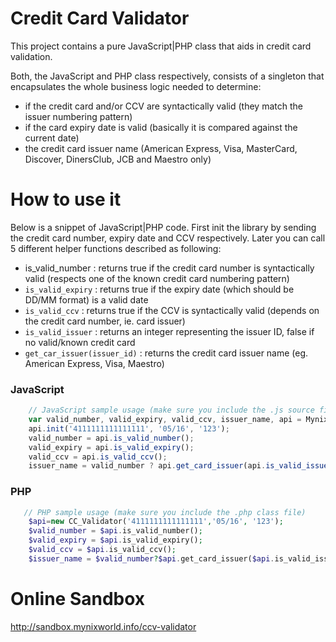 # Credit Card Validator
This project contains a pure JavaScript|PHP class that aids in credit card validation.

Both, the JavaScript and PHP class respectively, consists of a singleton that encapsulates the whole business logic needed to determine:
- if the credit card and/or CCV are syntactically valid (they match the issuer numbering pattern)
- if the card expiry date is valid (basically it is compared against the current date)
- the credit card issuer name (American Express, Visa, MasterCard, Discover, DinersClub, JCB and Maestro only)

# How to use it

Below is a snippet of JavaScript|PHP code. First init the library by sending the credit card number, expiry date and CCV respectively. Later you can call 5 different helper functions described as following:
- is_valid_number : returns true if the credit card number is syntactically valid (respects one of the known credit card numbering pattern)
- `is_valid_expiry` : returns true if the expiry date (which should be DD/MM format) is a valid date
- `is_valid_ccv` : returns true if the CCV is syntactically valid (depends on the credit card number, ie. card issuer)
- `is_valid_issuer` : returns an integer representing the issuer ID, false if no valid/known credit card
- `get_car_issuer(issuer_id)` : returns the credit card issuer name (eg. American Express, Visa, Maestro)

### JavaScript
```javascript
    // JavaScript sample usage (make sure you include the .js source file)
    var valid_number, valid_expiry, valid_ccv, issuer_name, api = Mynix.CC_Validator;
    api.init('4111111111111111', '05/16', '123');
    valid_number = api.is_valid_number();
    valid_expiry = api.is_valid_expiry();
    valid_ccv = api.is_valid_ccv();
    issuer_name = valid_number ? api.get_card_issuer(api.is_valid_issuer()) : '';
```
### PHP
```php
   // PHP sample usage (make sure you include the .php class file)
    $api=new CC_Validator('4111111111111111','05/16', '123');
    $valid_number = $api.is_valid_number();
    $valid_expiry = $api.is_valid_expiry();
    $valid_ccv = $api.is_valid_ccv();
    $issuer_name = $valid_number?$api.get_card_issuer($api.is_valid_issuer()):'';
```

# Online Sandbox
http://sandbox.mynixworld.info/ccv-validator
